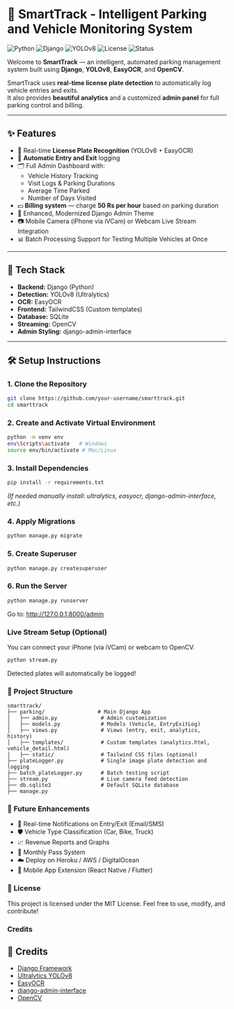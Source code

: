 # 🚗 SmartTrack - Intelligent Parking and Vehicle Monitoring System
![Python](https://img.shields.io/badge/Python-3.12-blue)
![Django](https://img.shields.io/badge/Django-5.2-green)
![YOLOv8](https://img.shields.io/badge/YOLOv8-Ultralytics-orange)
![License](https://img.shields.io/badge/License-MIT-yellow)
![Status](https://img.shields.io/badge/Project-Active-brightgreen)

Welcome to **SmartTrack** — an intelligent, automated parking management system built using **Django**, **YOLOv8**, **EasyOCR**, and **OpenCV**.

SmartTrack uses **real-time license plate detection** to automatically log vehicle entries and exits.  
It also provides **beautiful analytics** and a customized **admin panel** for full parking control and billing.

---

## ✨ Features

- 📸 Real-time **License Plate Recognition** (YOLOv8 + EasyOCR)
- 🧠 **Automatic Entry and Exit** logging
- 🗂️ Full Admin Dashboard with:
  - Vehicle History Tracking
  - Visit Logs & Parking Durations
  - Average Time Parked
  - Number of Days Visited
- 💵 **Billing system** — charge **50 Rs per hour** based on parking duration
- 🎨 Enhanced, Modernized Django Admin Theme
- 📷 Mobile Camera (iPhone via iVCam) or Webcam Live Stream Integration
- 📊 Batch Processing Support for Testing Multiple Vehicles at Once

---

## 🚀 Tech Stack

- **Backend:** Django (Python)
- **Detection:** YOLOv8 (Ultralytics)
- **OCR:** EasyOCR
- **Frontend:** TailwindCSS (Custom templates)
- **Database:** SQLite
- **Streaming:** OpenCV
- **Admin Styling:** django-admin-interface

---

## 🛠 Setup Instructions

### 1. Clone the Repository
```bash
git clone https://github.com/your-username/smarttrack.git
cd smarttrack
```
### 2. Create and Activate Virtual Environment
```bash
python -m venv env
env\Scripts\activate   # Windows
source env/bin/activate # Mac/Linux
```
### 3. Install Dependencies
```bash
pip install -r requirements.txt
```
_(If needed manually install: ultralytics, easyocr, django-admin-interface, etc.)_
### 4. Apply Migrations
```bash
python manage.py migrate
```
### 5. Create Superuser
```bash
python manage.py createsuperuser
```
### 6. Run the Server
```bash
python manage.py runserver
```
Go to: http://127.0.0.1:8000/admin
### Live Stream Setup (Optional)
You can connect your iPhone (via iVCam) or webcam to OpenCV.
```bash
python stream.py
```
Detected plates will automatically be logged!
### 🧩 Project Structure
```
smarttrack/
├── parking/                 # Main Django App
│   ├── admin.py              # Admin customization
│   ├── models.py             # Models (Vehicle, EntryExitLog)
│   ├── views.py              # Views (entry, exit, analytics, history)
│   ├── templates/            # Custom templates (analytics.html, vehicle_detail.html)
│   ├── static/               # Tailwind CSS files (optional)
├── plateLogger.py            # Single image plate detection and logging
├── batch_plateLogger.py      # Batch testing script
├── stream.py                 # Live camera feed detection
├── db.sqlite3                # Default SQLite database
├── manage.py
```
### 🎯 Future Enhancements
- 🔔 Real-time Notifications on Entry/Exit (Email/SMS)
- 🛡️ Vehicle Type Classification (Car, Bike, Truck)
- 📈 Revenue Reports and Graphs
- 📅 Monthly Pass System
- ☁️ Deploy on Heroku / AWS / DigitalOcean
- 📱 Mobile App Extension (React Native / Flutter)

###  📜 License
This project is licensed under the MIT License.
Feel free to use, modify, and contribute!

###  Credits
## 🤝 Credits

- [Django Framework](https://www.djangoproject.com/)
- [Ultralytics YOLOv8](https://github.com/ultralytics/ultralytics)
- [EasyOCR](https://github.com/JaidedAI/EasyOCR)
- [django-admin-interface](https://github.com/fabiocaccamo/django-admin-interface)
- [OpenCV](https://opencv.org/)
